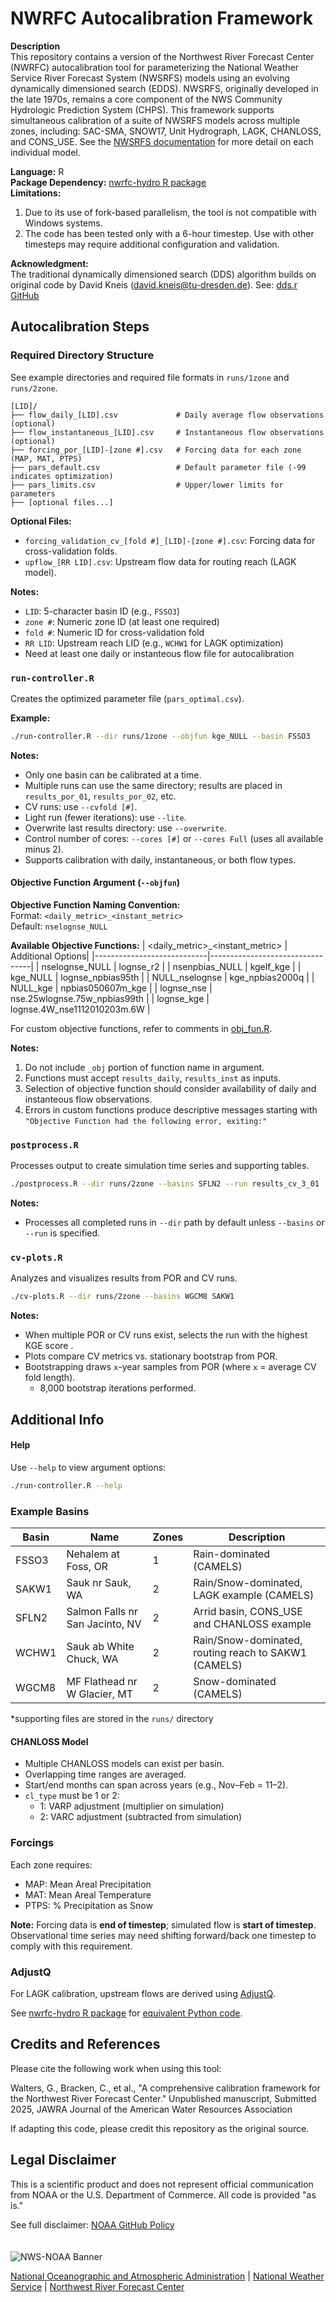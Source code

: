# NWRFC Autocalibration Framework

**Description**  
This repository contains a version of the Northwest River Forecast Center (NWRFC) autocalibration tool for parameterizing the National Weather Service River Forecast System (NWSRFS) models using an evolving dynamically dimensioned search (EDDS). NWSRFS, originally developed in the late 1970s, remains a core component of the NWS Community Hydrologic Prediction System (CHPS).  This framework supports simultaneous calibration of a suite of NWSRFS models across multiple zones, including: SAC-SMA, SNOW17, Unit Hydrograph, LAGK, CHANLOSS, and CONS_USE.  See the [NWSRFS documentation](https://www.weather.gov/owp/oh_hrl_nwsrfs_users_manual_htm_xrfsdocpdf) for more detail on each individual model.

**Language:** R  
**Package Dependency:** [nwrfc-hydro R package](https://github.com/NOAA-NWRFC/nwsrfs-hydro-models)  
**Limitations:**
1. Due to its use of fork-based parallelism, the tool is not compatible with Windows systems.
2. The code has been tested only with a 6-hour timestep. Use with other timesteps may require additional configuration and validation.

**Acknowledgment:**  
The traditional dynamically dimensioned search (DDS) algorithm builds on original code by David Kneis ([david.kneis@tu-dresden.de](mailto:david.kneis@tu-dresden.de)). See: [dds.r GitHub](https://github.com/dkneis/mcu/blob/master/R/dds.r)

## Autocalibration Steps

### Required Directory Structure

See example directories and required file formats in `runs/1zone` and `runs/2zone`.

```
[LID]/
├── flow_daily_[LID].csv             # Daily average flow observations (optional)
├── flow_instantaneous_[LID].csv     # Instantaneous flow observations (optional)
├── forcing_por_[LID]-[zone #].csv   # Forcing data for each zone (MAP, MAT, PTPS)
├── pars_default.csv                 # Default parameter file (-99 indicates optimization)
├── pars_limits.csv                  # Upper/lower limits for parameters
├── [optional files...]
```

**Optional Files:**
- `forcing_validation_cv_[fold #]_[LID]-[zone #].csv`: Forcing data for cross-validation folds.
- `upflow_[RR LID].csv`: Upstream flow data for routing reach (LAGK model).

**Notes:**
- `LID`: 5-character basin ID (e.g., `FSSO3`)
- `zone #`: Numeric zone ID (at least one required)
- `fold #`: Numeric ID for cross-validation fold
- `RR LID`: Upstream reach LID (e.g., `WCHW1` for LAGK optimization)
- Need at least one daily or instanteous flow file for autocalibration 

### `run-controller.R`

Creates the optimized parameter file (`pars_optimal.csv`).

**Example:**
```bash
./run-controller.R --dir runs/1zone --objfun kge_NULL --basin FSSO3
```

**Notes:**
- Only one basin can be calibrated at a time.
- Multiple runs can use the same directory; results are placed in `results_por_01`, `results_por_02`, etc.
- CV runs: use `--cvfold [#]`.
- Light run (fewer iterations): use `--lite`.
- Overwrite last results directory: use `--overwrite`.
- Control number of cores: `--cores [#]` or `--cores Full` (uses all available minus 2).
- Supports calibration with daily, instantaneous, or both flow types.



#### Objective Function Argument (`--objfun`)

**Objective Function Naming Convention:**  
Format: `<daily_metric>_<instant_metric>`  
Default: `nselognse_NULL`

**Available Objective Functions:**
| <daily_metric>_<instant_metric> | Additional Options|
|----------------------------|---------------------------------|
| nselognse_NULL             | lognse_r2                       |
| nsenpbias_NULL             | kgelf_kge                       |
| kge_NULL                   | lognse_npbias95th              |
| NULL_nselognse             | kge_npbias2000q                |
| NULL_kge                   | npbias050607m_kge              |
| lognse_nse                 | nse.25wlognse.75w_npbias99th   |
| lognse_kge                 | lognse.4W_nse1112010203m.6W    |

For custom objective functions, refer to comments in [obj_fun.R](https://github.com/geoffrey-walters/nwrfc-hydro-evolvingDDS/blob/main/obj_fun.R).  

**Notes:**
1. Do not include `_obj` portion of function name in argument.
2. Functions must accept `results_daily`, `results_inst` as inputs.
3. Selection of objective function should consider availability of daily and instanteous flow observations.
4. Errors in custom functions produce descriptive messages starting with  
   `"Objective Function had the following error, exiting:"`
 
### `postprocess.R`

Processes output to create simulation time series and supporting tables.

```bash
./postprocess.R --dir runs/2zone --basins SFLN2 --run results_cv_3_01
```

**Notes:**
- Processes all completed runs in `--dir` path by default unless `--basins` or `--run` is specified.

### `cv-plots.R`

Analyzes and visualizes results from POR and CV runs.

```bash
./cv-plots.R --dir runs/2zone --basins WGCM8 SAKW1
```
**Notes:**
- When multiple POR or CV runs exist, selects the run with the highest KGE score .
- Plots compare CV metrics vs. stationary bootstrap from POR.
- Bootstrapping draws `x`-year samples from POR (where `x` = average CV fold length).
  - 8,000 bootstrap iterations performed.
  
## Additional Info

#### Help

Use `--help` to view argument options:
```bash
./run-controller.R --help
```

### Example Basins

| Basin  |  Name |Zones | Description |
|--------|-------|-------|-------------|
| FSSO3  | Nehalem at Foss, OR|1     | Rain-dominated (CAMELS) |
| SAKW1  | Sauk nr Sauk, WA|2     |  Rain/Snow-dominated, LAGK example (CAMELS)|
| SFLN2  | Salmon Falls nr San Jacinto, NV|2     | Arrid basin, CONS_USE and CHANLOSS example |
| WCHW1  | Sauk ab White Chuck, WA|2     | Rain/Snow-dominated, routing reach to SAKW1 (CAMELS) |
| WGCM8  | MF Flathead nr W Glacier, MT|2     | Snow-dominated (CAMELS) |

*supporting files are stored in the `runs/` directory

#### CHANLOSS Model

- Multiple CHANLOSS models can exist per basin.
- Overlapping time ranges are averaged.
- Start/end months can span across years (e.g., Nov–Feb = 11–2).
- `cl_type` must be 1 or 2:
  - 1: VARP adjustment (multiplier on simulation)
  - 2: VARC adjustment (subtracted from simulation)

### Forcings

Each zone requires:
- MAP: Mean Areal Precipitation
- MAT: Mean Areal Temperature
- PTPS: % Precipitation as Snow

**Note:** Forcing data is **end of timestep**; simulated flow is **start of timestep**. Observational time series may need shifting forward/back one timestep to comply with this requirement. 

### AdjustQ

For LAGK calibration, upstream flows are derived using [AdjustQ](https://publicwiki.deltares.nl/display/FEWSDOC/AdjustQ).  

See [nwrfc-hydro R package](https://github.com/NOAA-NWRFC/nwsrfs-hydro-models) for [equivalent Python code](https://github.com/NOAA-NWRFC/nwsrfs-hydro-models/blob/main/py-rfchydromodels/utilities/adjustq.py).

## Credits and References

Please cite the following work when using this tool:

Walters, G., Bracken, C., et al., "A comprehensive calibration framework for the Northwest River Forecast Center." Unpublished manuscript, Submitted 2025, JAWRA Journal of the American Water Resources Association

If adapting this code, please credit this repository as the original source. 

## Legal Disclaimer

This is a scientific product and does not represent official communication from NOAA or the U.S. Department of Commerce. All code is provided "as is."

See full disclaimer: [NOAA GitHub Policy](https://github.com/NOAAGov/Information)
 \
 \
 \
<img src="https://www.weather.gov/bundles/templating/images/header/header.png" alt="NWS-NOAA Banner">

[National Oceanographic and Atmospheric Administration](https://www.noaa.gov) | [National Weather Service](https://www.weather.gov/) | [Northwest River Forecast Center](https://www.nwrfc.noaa.gov/rfc/)


